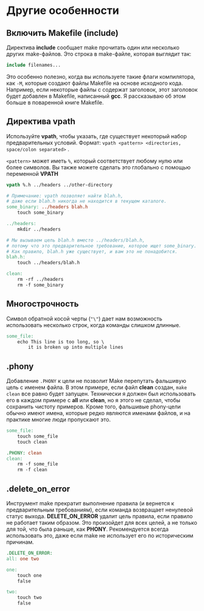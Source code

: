 # Другие особенности

## Включить Makefile (include)

Директива **include** сообщает make прочитать один или несколько других make-файлов. Это строка в make-файле, которая выглядит так:

```makefile
include filenames...
```

Это особенно полезно, когда вы используете такие флаги компилятора, как `-M`, которые создают файлы Makefile на основе исходного кода. Например, если некоторые файлы c содержат заголовок, этот заголовок будет добавлен в Makefile, написанный **gcc**. Я рассказываю об этом больше в поваренной книге Makefile.

## Директива vpath

Используйте **vpath**, чтобы указать, где существует некоторый набор предварительных условий. Формат: `vpath <pattern> <directories, space/colon separated>` .

`<pattern>` может иметь `%`, который соответствует любому нулю или более символов. Вы также можете сделать это глобально с помощью переменной **VPATH**

```makefile
vpath %.h ../headers ../other-directory

# Примечание: vpath позволяет найти blah.h,
# даже если blah.h никогда не находится в текущем каталоге.
some_binary: ../headers blah.h
	touch some_binary

../headers:
	mkdir ../headers

# Мы вызываем цель blah.h вместо ../headers/blah.h,
# потому что это предварительное требование, которое ищет some_binary.
# Как правило, blah.h уже существует, и вам это не понадобится.
blah.h:
	touch ../headers/blah.h

clean:
	rm -rf ../headers
	rm -f some_binary
```

## Многострочность

Символ обратной косой черты (`"\"`) дает нам возможность использовать несколько строк, когда команды слишком длинные.

```makefile
some_file: 
	echo This line is too long, so \
		it is broken up into multiple lines
```

## .phony

Добавление `.PHONY` к цели не позволит Make перепутать фальшивую цель с именем файла. В этом примере, если файл **clean** создан, `make clean` все равно будет запущен. Технически я должен был использовать его в каждом примере с **all** или **clean**, но я этого не сделал, чтобы сохранить чистоту примеров. Кроме того, фальшивые phony-цели обычно имеют имена, которые редко являются именами файлов, и на практике многие люди пропускают это.

```makefile
some_file:
	touch some_file
	touch clean

.PHONY: clean
clean:
	rm -f some_file
	rm -f clean
```

## .delete\_on\_error

Инструмент make прекратит выполнение правила (и вернется к предварительным требованиям), если команда возвращает ненулевой статус выхода. **DELETE\_ON\_ERROR** удалит цель правила, если правило не работает таким образом. Это произойдет для всех целей, а не только для той, что была раньше, как **PHONY**. Рекомендуется всегда использовать это, даже если make не использует его по историческим причинам.

```makefile
.DELETE_ON_ERROR:
all: one two

one:
	touch one
	false

two:
	touch two
	false
```
